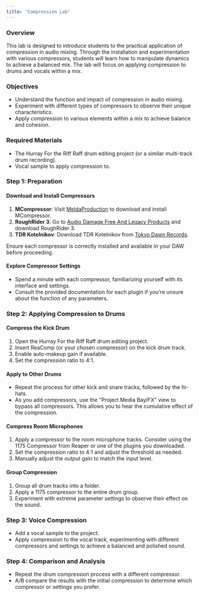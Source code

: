 ```yaml
---
title: "Compression Lab"
---
```


### Overview

This lab is designed to introduce students to the practical application of compression in audio mixing. Through the installation and experimentation with various compressors, students will learn how to manipulate dynamics to achieve a balanced mix. The lab will focus on applying compression to drums and vocals within a mix.

### Objectives

- Understand the function and impact of compression in audio mixing.
- Experiment with different types of compressors to observe their unique characteristics.
- Apply compression to various elements within a mix to achieve balance and cohesion.

### Required Materials

- The Hurray For the Riff Raff drum editing project (or a similar multi-track drum recording).
- Vocal sample to apply compression to.

### Step 1: Preparation

#### Download and Install Compressors

1. **MCompressor**: Visit [MeldaProduction](https://www.meldaproduction.com/MCompressor) to download and install MCompressor.
2. **RoughRider 3**: Go to [Audio Damage Free And Legacy Products](https://www.audiodamage.com/pages/free-and-legacy) and download RoughRider 3.
3. **TDR Kotelnikov**: Download TDR Kotelnikov from [Tokyo Dawn Records](https://www.tokyodawn.net/tdr-kotelnikov/).

Ensure each compressor is correctly installed and available in your DAW before proceeding.

#### Explore Compressor Settings

- Spend a minute with each compressor, familiarizing yourself with its interface and settings.
- Consult the provided documentation for each plugin if you're unsure about the function of any parameters.

### Step 2: Applying Compression to Drums

#### Compress the Kick Drum

1. Open the Hurray For the Riff Raff drum editing project.
2. Insert ReaComp (or your chosen compressor) on the kick drum track.
3. Enable auto-makeup gain if available.
4. Set the compression ratio to 4:1.

#### Apply to Other Drums

- Repeat the process for other kick and snare tracks, followed by the hi-hats.
- As you add compressors, use the "Project Media Bay/FX" view to bypass all compressors. This allows you to hear the cumulative effect of the compression.

#### Compress Room Microphones

1. Apply a compressor to the room microphone tracks. Consider using the 1175 Compressor from Reaper or one of the plugins you downloaded.
2. Set the compression ratio to 4:1 and adjust the threshold as needed.
3. Manually adjust the output gain to match the input level.

#### Group Compression

1. Group all drum tracks into a folder.
2. Apply a 1175 compressor to the entire drum group.
3. Experiment with extreme parameter settings to observe their effect on the sound.

### Step 3: Voice Compression

- Add a vocal sample to the project.
- Apply compression to the vocal track, experimenting with different compressors and settings to achieve a balanced and polished sound.

### Step 4: Comparison and Analysis

- Repeat the drum compression process with a different compressor.
- A/B compare the results with the initial compression to determine which compressor or settings you prefer.


<!-- ## Class Lab

Let's get some hands on experimenting with balance and compression in your own mixes

- Install a few types of compressors and experiment with them
- [MCompressor](https://www.meldaproduction.com/MCompressor), [RoughRider 3](https://www.audiodamage.com/pages/free-downloads), [TDR Kotelnikov](https://www.tokyodawn.net/tdr-kotelnikov/)

Spend a minute exploring each of these compressor's settings. Look at the documentation if you're unsure of what a parameter does. 

Instructions:

Open the Hurray For the Riff Raff drum editing project we did a few weeks ago. Add ReaComp or another compressor to the kick drum track. Turn on auto-makeup gain if the plugin has that setting. Set the ratio to 4:1. For every 1 dB of input signal we'll decrease the gain by 4 dB. 

Now do the same to the other kicks and snares, then the hi-hats.

As you add plugins, check the "Project Media Bay/FX" view to bypass all compressors at once. Use this to hear the cumulative difference.

Now compress your room microphones, but this time with the 1175 Compressor that comes with Reaper. You could try one of the new plugins aswell. Set the ratio to 4:1. Adjust the threshold to your liking. With this plugin you have to adjust the gain manually. Try to get it back to the input level.

Finally, group all of the drums in a folder and apply a 1175 compressor to the folder. Notice how extreme parameter settings can have a drastic effect on the timbre of the track.

Try this whole process again with at least one other compressor. AB the results and decide which one you prefer.

## Voice Compression

Now add the vocal sample to the project and try to compress it. -->
